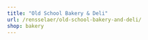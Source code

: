 ```yaml
---
title: "Old School Bakery & Deli"
url: /rensselaer/old-school-bakery-and-deli/
shop: bakery
---
```

